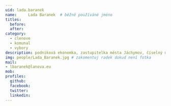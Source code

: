 ```yaml
---
uid: lada.baranek
name:     Lada Baranek 	# běžně používáné jméno
titles:
  before:
  after:
category:
  - clenove
  - komunal
  - vybory
description: podniková ekonomka, zastupitelka města Jáchymov, číselný mág v Nadaci St. Joachim
img: people/Lada_Baranek.jpg # zakomentuj radek dokud není fotka
mail:
- lbaranek@lanova.eu
mob: 
profiles:
  github:
  facebook:
  twitter:
  linkedin:
---
```

